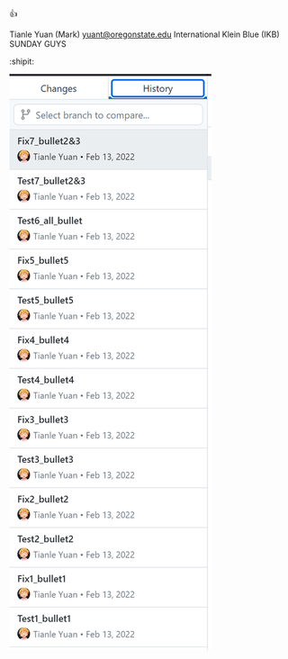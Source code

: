 :+1:

Tianle Yuan (Mark)
yuant@oregonstate.edu
International Klein Blue (IKB)
SUNDAY GUYS

:shipit:

![Contribution guidelines for this project](./Material/WeChat_Image_20220303163706.png)
